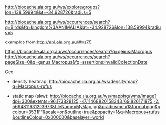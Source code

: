 http://biocache.ala.org.au/ws/explore/groups?lon=138.59994&lat=-34.928726&radius=5

http://biocache.ala.org.au/ws/occurrences/search?q=Birds&fq=kingdom%3AANIMALIA&lat=-34.928726&lon=138.59994&radius=5

examples from:http://api.ala.org.au/#ws75

https://biocache.ala.org.au/ws/occurrences/search?q=genus:Macropus
http://biocache.ala.org.au/ws/occurrences/search?pageSize=0&q=genus:Macropus&fq=assertions:invalidCollectionDate


Geo

* density heatmap: http://biocache.ala.org.au/ws/density/map?q=Macropus+rufus

* static map (slow): http://biocache.ala.org.au/ws/mapping/wms/image?dpi=300&extents=96.173828125,-47.11468820158343,169.826171875,-2.5694811631203973&fileName=MyMap.jpg&pradiusmm=1&format=jpg&pcolour=3531FF&scale=on&outline=true&popacity=1&q=Macropus+rufus&outlineColour=0x000000&baselayer=world
